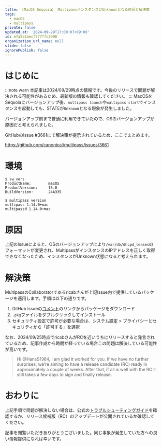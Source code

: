 ```yaml
---
title: 【MacOS Sequoia】 MultipassインスタンスがUnknownとなる原因と解決策
tags:
  - macOS
  - multipass
private: false
updated_at: '2024-09-29T17:00:07+09:00'
id: efa5e1aecf777ffc2098
organization_url_name: null
slide: false
ignorePublish: false
---
```

# はじめに

:::note warn
本記事は2024/09/29時点の情報です。今後のリリースで問題が解決される可能性があるため、最新版の情報も確認してください。
:::
MacOSをSequoiaにバージョンアップ後、`multipass launch`や`multipass start`でインスタンスを起動しても、STATEが`Unknown`となる現象が発生しました。

バージョンアップ前まで普通に利用できていたので、OSのバージョンアップが原因だと考えられました。

GitHubのIssue #3661にて解決策が提示されているため、ここでまとめます。

https://github.com/canonical/multipass/issues/3661

# 環境

```:OS Version
$ sw_vers
ProductName:		macOS
ProductVersion:		15.0
BuildVersion:		24A335
```

```:Multipass Version
$ multipass version
multipass 1.14.0+mac
multipassd 1.14.0+mac
```

# 原因

上記のIssueによると、OSのバージョンアップにより`/var/db/dhcpd_leases`のフォーマットが変更され、MultipassがインスタンスのIPアドレスを正しく取得できなくなったため、インスタンスがUnknown状態になると考えられます。

# 解決策

MultipassのCollaboratorであるricabさんが上記Issue内で提供しているパッケージを適用します。手順は以下の通りです。

1. GitHub Issueの[コメント](https://github.com/canonical/multipass/issues/3661#issuecomment-2363403467)のリンクからパッケージをダウンロード
2. `.pkg`ファイルをダブルクリックしてインストール
3. セキュリティ設定で許可が必要な場合は、システム設定 > プライバシーとセキュリティから「許可する」を選択

なお、2024/09/25時点でricabさんがRCを近いうちにリリースすると発言されているため、記事作成から時間が経っている場合この問題は解決している可能性が高いです。
>Hi @HansS1964, I am glad it worked for you. If we have no further surprises, we're aiming to have a release candidate (RC) ready in approximately a couple of weeks. After that, if all is well with the RC it still takes a few days to sign and finally release.

# おわりに

上記手順で問題が解決しない場合は、公式の[トラブルシューティングガイド](https://multipass.run/docs/troubleshoot-networking)を確認するか、リリース候補版（RC）のアップデートが公開されているか確認してください。

記事を閲覧いただきありがとうございました。同じ事象が発生していた方への良い情報提供になれば幸いです。
